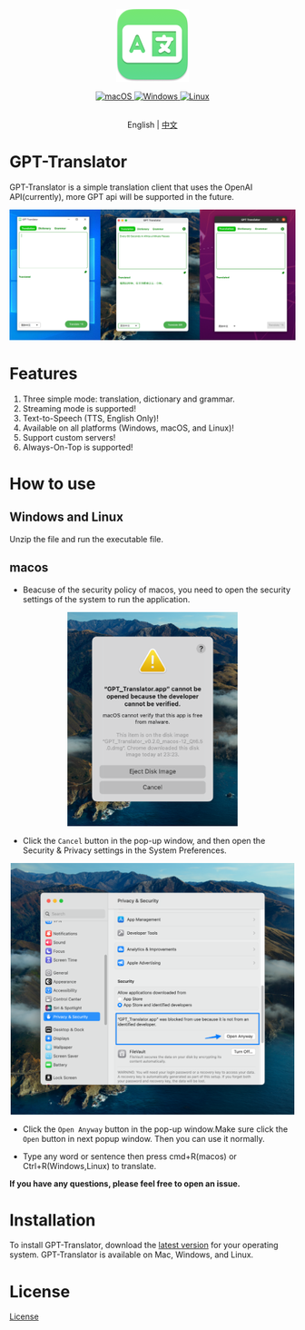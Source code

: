 <!--
 * @Date: 2023-04-10 19:41:40
 * @LastEditors: JessGuo
 * @LastEditTime: 2023-05-05 22:49:39
 * @FilePath: /GPT_Translator/README.md
-->

<p align="center">
  <a  target="_blank">
    <img alt="logo" width="128px" height="128px" src="https://raw.githubusercontent.com/JesseGuoX/GPT-Translator/master/GPT_Translator.png" />
  </a>
</p>


<p align="center">
 
  <a href="https://github.com/JesseGuoX/GPT-Translator/releases" target="_blank">
    <img alt="macOS" src="https://img.shields.io/badge/-macOS-black?style=flat-square&logo=apple&logoColor=white" />
  </a>

  <a href="https://github.com/JesseGuoX/GPT-Translator/releases" target="_blank">
    <img alt="Windows" src="https://img.shields.io/badge/-Windows-blue?style=flat-square&logo=windows&logoColor=white" />
  </a>

  <a href="https://github.com/JesseGuoX/GPT-Translator/releases" target="_blank">
    <img alt="Linux" src="https://img.shields.io/badge/-Linux-yellow?style=flat-square&logo=linux&logoColor=white" />
  </a>
</p>

<p align="center">
    <br> English | <a href="README_zh.md">中文</a>
</p>

# GPT-Translator

  GPT-Translator is a simple translation client that uses the OpenAI API(currently), more GPT api will be supported in the future.

<p align="center">
  <a  target="_blank">
    <img  width="800px"  src="https://raw.githubusercontent.com/JesseGuoX/GPT-Translator/master/doc/screenshot.png" />
  </a>
</p>



# Features


1. Three simple mode: translation, dictionary and grammar.
2. Streaming mode is supported!
3. Text-to-Speech (TTS, English Only)!
4. Available on all platforms (Windows, macOS, and Linux)!
5. Support custom servers!
6. Always-On-Top is supported!

# How to use

## Windows and Linux
  Unzip the file and run the executable file.

## macos


  * Beacuse of the security policy of macos, you need to open the security settings of the system to run the application.
  
<p align="center">
  <a  target="_blank">
    <img  width="300px"  src="https://raw.githubusercontent.com/JesseGuoX/GPT-Translator/master/doc/verfiywarning.png" />
  </a>
</p>

  * Click the `Cancel` button in the pop-up window, and then open the Security & Privacy settings in the System Preferences.
  
<p align="center">
  <a  target="_blank">
    <img  width="500px"  src="https://raw.githubusercontent.com/JesseGuoX/GPT-Translator/master/doc/p&s.png" />
  </a>
</p>

  * Click the `Open Anyway` button in the pop-up window.Make sure click the `Open` button in next popup window. Then you can use it normally.


  * Type any word or sentence then press cmd+R(macos) or Ctrl+R(Windows,Linux) to translate.

**If you have any questions, please feel free to open an issue.**


# Installation

To install GPT-Translator, download the [latest version](https://github.com/JesseGuoX/GPT-Translator/releases/latest) for your operating system. GPT-Translator is available on Mac, Windows, and Linux.

# License

[License](https://raw.githubusercontent.com/JesseGuoX/GPT-Translator/master/License)

